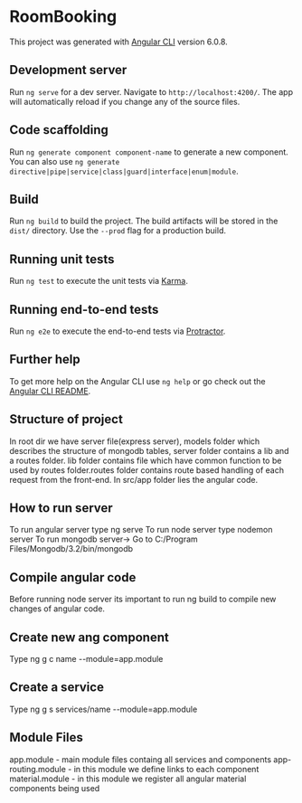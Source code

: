 # RoomBooking

This project was generated with [Angular CLI](https://github.com/angular/angular-cli) version 6.0.8.

## Development server

Run `ng serve` for a dev server. Navigate to `http://localhost:4200/`. The app will automatically reload if you change any of the source files.

## Code scaffolding

Run `ng generate component component-name` to generate a new component. You can also use `ng generate directive|pipe|service|class|guard|interface|enum|module`.

## Build

Run `ng build` to build the project. The build artifacts will be stored in the `dist/` directory. Use the `--prod` flag for a production build.

## Running unit tests

Run `ng test` to execute the unit tests via [Karma](https://karma-runner.github.io).

## Running end-to-end tests

Run `ng e2e` to execute the end-to-end tests via [Protractor](http://www.protractortest.org/).

## Further help

To get more help on the Angular CLI use `ng help` or go check out the [Angular CLI README](https://github.com/angular/angular-cli/blob/master/README.md).

## Structure of project

In root dir we have server file(express server), models folder which describes the structure of mongodb tables, server folder contains a lib and a routes folder.
lib folder contains file which have common function to be used by routes folder.routes folder contains route based handling of each request from the front-end.
In src/app folder lies the angular code.

## How to run server

To run angular server type ng serve
To run node server type nodemon server
To run mongodb server-> Go to C:/Program Files/Mongodb/3.2/bin/mongodb

## Compile angular code

Before running node server its important to run ng build to compile new changes of angular code.

## Create new ang component

Type ng g c name --module=app.module

## Create a service

Type ng g s services/name --module=app.module

## Module Files

app.module - main module files containg all services and components
app-routing.module - in this module we define links to each component
material.module - in this module we register all angular material components being used
